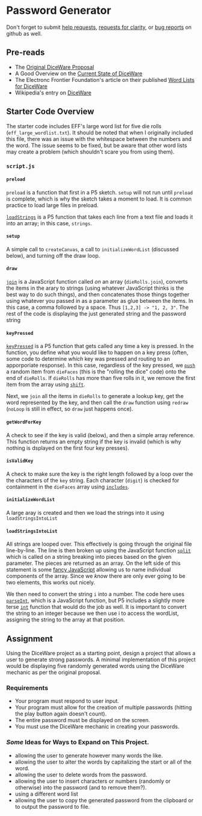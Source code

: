 # Password Generator

Don't forget to submit [help requests](https://github.com/CS-at-GA/APCSP-01-PasswordGenerator/issues/new?assignees=gajoswald&labels=help+wanted&template=help-request.md&title=Help+Request), [requests for clarity](https://github.com/CS-at-GA/APCSP-01-PasswordGenerator/issues/new?assignees=gajoswald&labels=documentation&template=request-for-clarity.md&title=Request+for+Clarity), or [bug reports](https://github.com/CS-at-GA/APCSP-01-PasswordGenerator/issues/new?assignees=gajoswald&labels=bug&template=bug_report.md&title=) on github as well.

## Pre-reads
* The [Original DiceWare Proposal](https://theworld.com/~reinhold/diceware.html)
* A Good Overview on the [Current State of DiceWare](https://diceware.dmuth.org/)
* The Electronc Frontier Foundation's article on their published [Word Lists for DiceWare](https://www.eff.org/deeplinks/2016/07/new-wordlists-random-passphrases)
* Wikipedia's entry on [DiceWare](https://en.wikipedia.org/wiki/Diceware)

## Starter Code Overview
The starter code includes EFF's large word list for five die rolls (`eff_large_wordlist.txt`). It should be noted that when I originally included this file, there was an issue with the whitespace between the numbers and the word. The issue seems to be fixed, but be aware that other word lists may create a problem (which shouldn't scare you from using them).

### `script.js`

#### `preload`

`preload` is a function that first in a P5 sketch. `setup` will not run until `preload` is complete, which is why the sketch takes a moment to load. It is common practice to load large files in preload. 

[`loadStrings`](https://p5js.org/reference/#/p5/loadStrings) is a P5 function that takes each line from a text file and loads it into an array; in this case, `strings`.

#### `setup`

A simple call to `createCanvas`, a call to `initializeWordList` (discussed below), and turning off the draw loop. 

#### `draw`

[`join`](https://developer.mozilla.org/en-US/docs/Web/JavaScript/Reference/Global_Objects/Array/join) is a JavaScript function called _on_ an array (`dieRolls.join`), converts the items in the arary to strings (using whatever JavaScript thinks is the best way to do such things), and then concatenates those things together using whatever you passed in as a parameter as glue between the items. In this case, a comma followed by a space. Thus `[1,2,3] -> "1, 2, 3"`. The rest of the code is displaying the just generated string and the password string

#### `keyPressed`

[`keyPressed`](https://p5js.org/reference/#/p5/keyPressed) is a P5 function that gets called any time a key is pressed. In the function, you define what you would like to happen on a key press (often, some code to determine _which_ key was pressed and routing to an apporporiate response). In this case, regardless of the key pressed, we [`push`](https://developer.mozilla.org/en-US/docs/Web/JavaScript/Reference/Global_Objects/Array/push) a random item from `dieFaces` (this is the "rolling the dice" code) onto the end of `dieRolls`. If `dieRolls` has more than five rolls in it, we remove the first item from the array using [`shift`](https://developer.mozilla.org/en-US/docs/Web/JavaScript/Reference/Global_Objects/Array/shift). 

Next, we `join` all the items in `dieRolls` to generate a lookup key, get the word represented by the key, and then call the `draw` function using `redraw` (`noLoop` is still in effect, so `draw` just happens once). 

#### `getWordForKey`

A check to see if the key is valid (below), and then a simple array reference. This function returns an empty string if the key is invalid (which is why nothing is dsplayed on the first four key presses).

#### `isValidKey`

A check to make sure the key is the right length followed by a loop over the the characters of the `key` string. Each character (`digit`) is checked for containment in the `dieFaces` array using [`includes`](https://developer.mozilla.org/en-US/docs/Web/JavaScript/Reference/Global_Objects/Array/includes). 

#### `initializeWordList`

A large aray is created and then we load the strings into it using `loadStringsIntoList`

#### `loadStringsIntoList`

All strings are looped over. This effectively is going through the original file line-by-line. The line is then broken up using the JavaScript function [`split`](https://developer.mozilla.org/en-US/docs/Web/JavaScript/Reference/Global_Objects/String/split) which is called on a string breaking into pieces based on the given parameter. The pieces are returned as an array. On the left side of this statement is some [fancy JavaScript](https://developer.mozilla.org/en-US/docs/Web/JavaScript/Reference/Operators/Destructuring_assignment) allowing us to name individual components of the array. Since we _know_ there are only ever going to be two elements, this works out nicely. 

We then need to convert the string `i` into a number. The code here uses [`parseInt`](https://developer.mozilla.org/en-US/docs/Web/JavaScript/Reference/Global_Objects/parseInt), which is a JavaScript function, but P5 includes a slightly more terse [`int`](https://p5js.org/reference/#/p5/int) function that would do the job as well. It is important to convert the string to an integer because we then use i to access the wordList, assigning the string to the array at that position. 

## Assignment

Using the DiceWare project as a starting point, design a project that allows a user to generate strong passwords. A minimal implementation of this project would be displaying five randomly generated words using the DiceWare mechanic as per the original proposal. 

### Requirements
* Your program must respond to user input. 
* Your program must allow for the creation of multiple passwords (hitting the play button again doesn't count).
* The entire password must be displayed on the screen. 
* You must use the DiceWare mechanic in creating your passwords. 

### _Some_ Ideas for Ways to Expand on This Project. 
* allowing the user to generate however many words the like.
* allowing the user to alter the words by capitalizing the start or all of the word.
* allowing the user to delete words from the password.
* allowing the user to insert characters or numbers (randomly or otherwise) into the password (and to remove them?).
* using a different word list
* allowing the user to copy the generated password from the clipboard or to output the password to file. 


